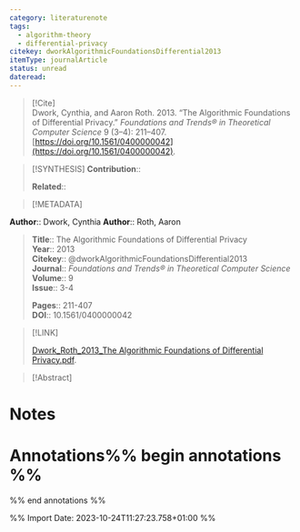 ```yaml
---
category: literaturenote
tags:
  - algorithm-theory
  - differential-privacy
citekey: dworkAlgorithmicFoundationsDifferential2013
itemType: journalArticle
status: unread
dateread:
---
```


> [!Cite]  
> Dwork, Cynthia, and Aaron Roth. 2013. “The Algorithmic Foundations of Differential Privacy.” _Foundations and Trends® in Theoretical Computer Science_ 9 (3–4): 211–407. [https://doi.org/10.1561/0400000042](https://doi.org/10.1561/0400000042).

> [!SYNTHESIS] 
>**Contribution**::
>
>**Related**:: 
>

> [!METADATA]  
>
**Author**:: Dwork, Cynthia
**Author**:: Roth, Aaron<br>
> **Title**:: The Algorithmic Foundations of Differential Privacy    
> **Year**:: 2013     
> **Citekey**:: @dworkAlgorithmicFoundationsDifferential2013    
>**Journal**:: *Foundations and Trends® in Theoretical Computer Science*    
>**Volume**:: 9    
>**Issue**:: 3-4     
>    
>    
>     
> **Pages**:: 211-407    
>**DOI**:: 10.1561/0400000042    
>

> [!LINK] 
>
> [Dwork_Roth_2013_The Algorithmic Foundations of Differential Privacy.pdf](file:///Users/steven/Library/CloudStorage/GoogleDrive-steven.golovkine@ul.ie/My%20Drive/bibliography/Foundations%20and%20Trends®%20in%20Theoretical%20Computer%20Science/2013/Dwork_Roth_2013_The%20Algorithmic%20Foundations%20of%20Differential%20Privacy.pdf).

>[!Abstract]
>>


# Notes<br>
# Annotations%% begin annotations %%  
 
  
%% end annotations %%

%% Import Date: 2023-10-24T11:27:23.758+01:00 %%
